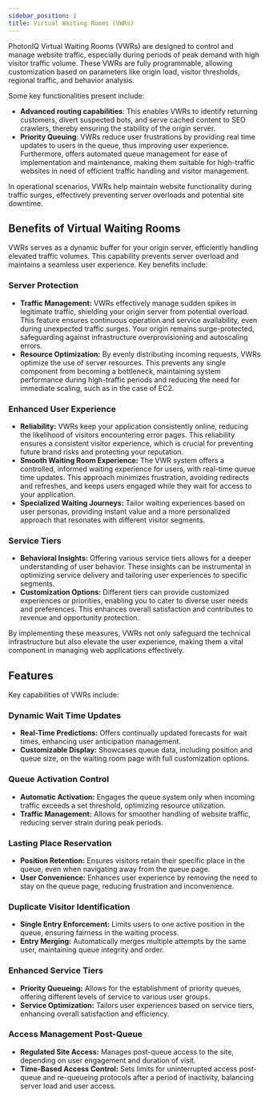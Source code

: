 ```yaml
---
sidebar_position: 1
title: Virtual Waiting Rooms (VWRs)
---
```


PhotonIQ Virtual Waiting Rooms (VWRs) are designed to control and manage website traffic, especially during periods of peak demand with high visitor traffic volume. These VWRs are fully programmable, allowing customization based on parameters like origin load, visitor thresholds, regional traffic, and behavior analysis. 

Some key functionalities present include:
- **Advanced routing capabilities**: This enables VWRs to identify returning customers, divert suspected bots, and serve cached content to SEO crawlers, thereby ensuring the stability of the origin server.
- **Priority Queuing**: VWRs reduce user frustrations by providing real time updates to users in the queue, thus improving user experience. Furthermore, offers automated queue management for ease of implementation and maintenance, making them suitable for high-traffic websites in need of efficient traffic handling and visitor management.

In operational scenarios, VWRs help maintain website functionality during traffic surges, effectively preventing server overloads and potential site downtime.

## Benefits of Virtual Waiting Rooms

VWRs serves as a dynamic buffer for your origin server, efficiently handling elevated traffic volumes. This capability prevents server overload and maintains a seamless user experience. Key benefits include:

### Server Protection

- **Traffic Management:** VWRs effectively manage sudden spikes in legitimate traffic, shielding your origin server from potential overload. This feature ensures continuous operation and service availability, even during unexpected traffic surges. Your origin remains surge-protected, safeguarding against infrastructure overprovisioning and autoscaling errors.
- **Resource Optimization:** By evenly distributing incoming requests, VWRs optimize the use of server resources. This prevents any single component from becoming a bottleneck, maintaining system performance during high-traffic periods and reducing the need for immediate scaling, such as in the case of EC2.

### Enhanced User Experience

- **Reliability:** VWRs keep your application consistently online, reducing the likelihood of visitors encountering error pages. This reliability ensures a consistent visitor experience, which is crucial for preventing future brand risks and protecting your reputation.
- **Smooth Waiting Room Experience:** The VWR system offers a controlled, informed waiting experience for users, with real-time queue time updates. This approach minimizes frustration, avoiding redirects and refreshes, and keeps users engaged while they wait for access to your application.
- **Specialized Waiting Journeys:** Tailor waiting experiences based on user personas, providing instant value and a more personalized approach that resonates with different visitor segments.

### Service Tiers

- **Behavioral Insights:** Offering various service tiers allows for a deeper understanding of user behavior. These insights can be instrumental in optimizing service delivery and tailoring user experiences to specific segments.
- **Customization Options:** Different tiers can provide customized experiences or priorities, enabling you to cater to diverse user needs and preferences. This enhances overall satisfaction and contributes to revenue and opportunity protection.

By implementing these measures, VWRs not only safeguard the technical infrastructure but also elevate the user experience, making them a vital component in managing web applications effectively.

## Features

Key capabilities of VWRs include:

### Dynamic Wait Time Updates

- **Real-Time Predictions:** Offers continually updated forecasts for wait times, enhancing user anticipation management.
- **Customizable Display:** Showcases queue data, including position and queue size, on the waiting room page with full customization options.

### Queue Activation Control

- **Automatic Activation:** Engages the queue system only when incoming traffic exceeds a set threshold, optimizing resource utilization.
- **Traffic Management:** Allows for smoother handling of website traffic, reducing server strain during peak periods.

### Lasting Place Reservation

- **Position Retention:** Ensures visitors retain their specific place in the queue, even when navigating away from the queue page.
- **User Convenience:** Enhances user experience by removing the need to stay on the queue page, reducing frustration and inconvenience.

### Duplicate Visitor Identification

- **Single Entry Enforcement:** Limits users to one active position in the queue, ensuring fairness in the waiting process.
- **Entry Merging:** Automatically merges multiple attempts by the same user, maintaining queue integrity and order.

### Enhanced Service Tiers

- **Priority Queueing:** Allows for the establishment of priority queues, offering different levels of service to various user groups.
- **Service Optimization:** Tailors user experiences based on service tiers, enhancing overall satisfaction and efficiency.

### Access Management Post-Queue

- **Regulated Site Access:** Manages post-queue access to the site, depending on user engagement and duration of visit.
- **Time-Based Access Control:** Sets limits for uninterrupted access post-queue and re-queueing protocols after a period of inactivity, balancing server load and user access.
